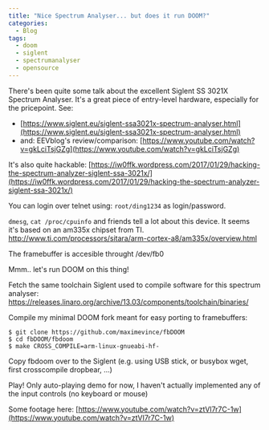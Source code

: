 ```yaml
---
title: "Nice Spectrum Analyser... but does it run DOOM?"
categories:
  - Blog
tags:
  - doom
  - siglent
  - spectrumanalyser
  - opensource
---
```


There's been quite some talk about the excellent Siglent SS 3021X Spectrum Analyser. It's a great piece of entry-level hardware, especially for the pricepoint.
See:
* [https://www.siglent.eu/siglent-ssa3021x-spectrum-analyser.html](https://www.siglent.eu/siglent-ssa3021x-spectrum-analyser.html)
* and: EEVblog's review/comparison: [https://www.youtube.com/watch?v=gkLciTsjGZg](https://www.youtube.com/watch?v=gkLciTsjGZg)

It's also quite hackable:
[https://iw0ffk.wordpress.com/2017/01/29/hacking-the-spectrum-analyzer-siglent-ssa-3021x/](https://iw0ffk.wordpress.com/2017/01/29/hacking-the-spectrum-analyzer-siglent-ssa-3021x/)

You can login over telnet using: `root/ding1234` as login/password.

`dmesg`, `cat /proc/cpuinfo` and friends tell a lot about this device.
It seems it's based on an am335x chipset from TI.
http://www.ti.com/processors/sitara/arm-cortex-a8/am335x/overview.html

The framebuffer is accesible throught /dev/fb0

Mmm.. let's run DOOM on this thing!

Fetch the same toolchain Siglent used to compile software for this spectrum analyser:
https://releases.linaro.org/archive/13.03/components/toolchain/binaries/

Compile my minimal DOOM fork meant for easy porting to framebuffers:
```
$ git clone https://github.com/maximevince/fbDOOM
$ cd fbDOOM/fbdoom
$ make CROSS_COMPILE=arm-linux-gnueabi-hf-
```

Copy fbdoom over to the Siglent (e.g. using USB stick, or busybox wget, first crosscompile dropbear, ...)

Play!
Only auto-playing demo for now, I haven't actually implemented any of the input controls (no keyboard or mouse)

Some footage here:
[https://www.youtube.com/watch?v=ztVI7r7C-1w](https://www.youtube.com/watch?v=ztVI7r7C-1w)
